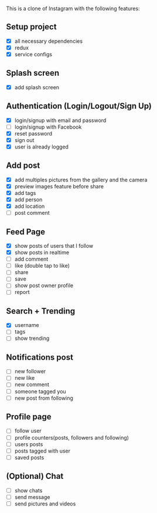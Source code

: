 This is a clone of Instagram with the following features:

## Setup project

* [x] all necessary dependencies
* [x] redux
* [x] service configs

## Splash screen

* [x] add splash screen

## Authentication (Login/Logout/Sign Up)

* [x] login/signup with email and password
* [ ] login/signup with Facebook
* [x] reset password
* [x] sign out
* [x] user is already logged

## Add post

* [x] add multiples pictures from the gallery and the camera
* [x] preview images feature before share
* [x] add tags
* [x] add person
* [x] add location
* [ ] post comment

## Feed Page

* [x] show posts of users that I follow
* [x] show posts in realtime  
* [ ] add comment
* [ ] like (double tap to like)
* [ ] share
* [ ] save
* [ ] show post owner profile
* [ ] report

## Search + Trending

* [x] username
* [ ] tags
* [ ] show trending

## Notifications post

* [ ] new follower
* [ ] new like
* [ ] new comment
* [ ] someone tagged you
* [ ] new post from following

## Profile page

* [ ] follow user
* [ ] profile counters(posts, followers and following)
* [ ] users posts
* [ ] posts tagged with user
* [ ] saved posts

## (Optional) Chat

* [ ] show chats
* [ ] send message
* [ ] send pictures and videos 
